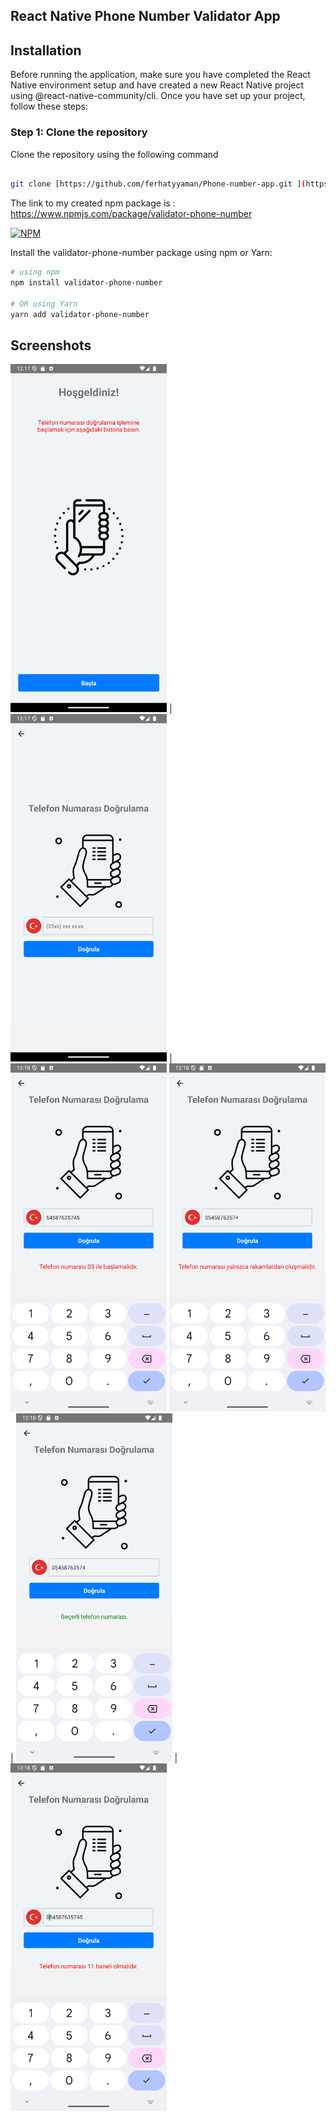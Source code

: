 ## React Native Phone Number Validator App

## Installation

Before running the application, make sure you have completed the React Native environment setup and have created a new React Native project using @react-native-community/cli. Once you have set up your project, follow these steps:

### Step 1: Clone the repository

Clone the repository using the following command


```bash

git clone [https://github.com/ferhatyyaman/Phone-number-app.git ](https://github.com/ferhatyyaman/Phone-number-app.git) 

```

The link to my created npm package is : [https://www.npmjs.com/package/validator-phone-number ](https://www.npmjs.com/package/validator-phone-number) 



[![NPM](https://img.shields.io/npm/v/validator-phone-number.svg)](https://www.npmjs.com/package/validator-phone-number)

Install the validator-phone-number package using npm or Yarn:

```bash
# using npm
npm install validator-phone-number

# OR using Yarn
yarn add validator-phone-number
```
## Screenshots

<img src="assets/Screenshot_1.png" alt="Screenshot 1" width="250" /> | <img src="assets/Screenshot_2.png" alt="Screenshot 2" width="250" /> | <img src="assets/Screenshot_3.png" alt="Screenshot 3" width="250" /> 
<img src="assets/Screenshot_4.png" alt="Screenshot 4" width="250" /> | <img src="assets/Screenshot_5.png" alt="Screenshot 5" width="250" /> | <img src="assets/Screenshot_6.png" alt="Screenshot 6" width="250" />
